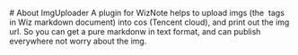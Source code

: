 # About ImgUploader
A plugin for WizNote helps to upload imgs (the <img> tags in Wiz markdown document) into cos (Tencent cloud), and print out the img url. So you can get a pure markdonw in text format, and can publish everywhere not worry about the img.






